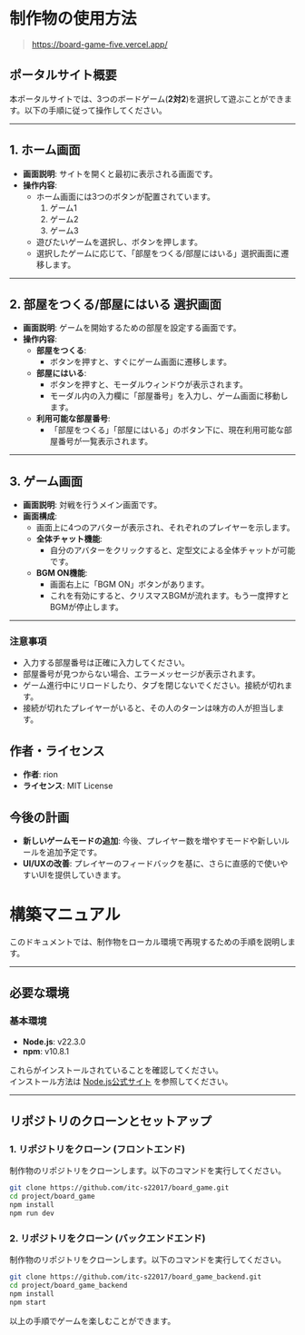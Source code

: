 
# 制作物の使用方法
> https://board-game-five.vercel.app/

## ポータルサイト概要
本ポータルサイトでは、3つのボードゲーム(**2対2**)を選択して遊ぶことができます。以下の手順に従って操作してください。

---

## 1. ホーム画面
- **画面説明**: サイトを開くと最初に表示される画面です。
- **操作内容**:
  - ホーム画面には3つのボタンが配置されています。
    1. ゲーム1
    2. ゲーム2
    3. ゲーム3
  - 遊びたいゲームを選択し、ボタンを押します。
  - 選択したゲームに応じて、「部屋をつくる/部屋にはいる」選択画面に遷移します。

---

## 2. 部屋をつくる/部屋にはいる 選択画面
- **画面説明**: ゲームを開始するための部屋を設定する画面です。
- **操作内容**:
  - **部屋をつくる**:
    - ボタンを押すと、すぐにゲーム画面に遷移します。
  - **部屋にはいる**:
    - ボタンを押すと、モーダルウィンドウが表示されます。
    - モーダル内の入力欄に「部屋番号」を入力し、ゲーム画面に移動します。
  - **利用可能な部屋番号**:
    - 「部屋をつくる」「部屋にはいる」のボタン下に、現在利用可能な部屋番号が一覧表示されます。

---

## 3. ゲーム画面
- **画面説明**: 対戦を行うメイン画面です。
- **画面構成**:
  - 画面上に4つのアバターが表示され、それぞれのプレイヤーを示します。
  - **全体チャット機能**:
    - 自分のアバターをクリックすると、定型文による全体チャットが可能です。
  - **BGM ON機能**:
    - 画面右上に「BGM ON」ボタンがあります。
    - これを有効にすると、クリスマスBGMが流れます。もう一度押すとBGMが停止します。

---

### 注意事項
- 入力する部屋番号は正確に入力してください。
- 部屋番号が見つからない場合、エラーメッセージが表示されます。
- ゲーム進行中にリロードしたり、タブを閉じないでください。接続が切れます。
- 接続が切れたプレイヤーがいると、その人のターンは味方の人が担当します。


## 作者・ライセンス
- **作者**: rion
- **ライセンス**: MIT License  

## 今後の計画
- **新しいゲームモードの追加**: 今後、プレイヤー数を増やすモードや新しいルールを追加予定です。
- **UI/UXの改善**: プレイヤーのフィードバックを基に、さらに直感的で使いやすいUIを提供していきます。



# 構築マニュアル

このドキュメントでは、制作物をローカル環境で再現するための手順を説明します。

---

## 必要な環境
### 基本環境
- **Node.js**: v22.3.0  
- **npm**: v10.8.1  

これらがインストールされていることを確認してください。  
インストール方法は [Node.js公式サイト](https://nodejs.org/) を参照してください。

---

## リポジトリのクローンとセットアップ

### 1. リポジトリをクローン (フロントエンド)
制作物のリポジトリをクローンします。以下のコマンドを実行してください。  

```bash
git clone https://github.com/itc-s22017/board_game.git
cd project/board_game
npm install
npm run dev
```

### 2. リポジトリをクローン (バックエンドエンド)
制作物のリポジトリをクローンします。以下のコマンドを実行してください。  

```bash
git clone https://github.com/itc-s22017/board_game_backend.git
cd project/board_game_backend
npm install
npm start
```



以上の手順でゲームを楽しむことができます。
